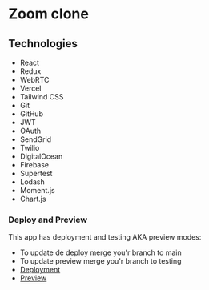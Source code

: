 # Zoom clone

## Technologies
- React
- Redux
- WebRTC
- Vercel
- Tailwind CSS
- Git
- GitHub
- JWT
- OAuth
- SendGrid
- Twilio
- DigitalOcean
- Firebase
- Supertest
- Lodash
- Moment.js
- Chart.js


### Deploy and Preview

This app has deployment and testing AKA preview modes:
- To update de deploy merge you'r branch to main
- To update preview merge you'r branch to testing
- [Deployment](https://https://vercel.com/tal0311s-projects/zoom-coding-academy/9n5c1KQCsiVS11MAHuLkmdUnqRVc)
- [Preview](https://zoom-coding-academy-git-testing-tal0311s-projects.vercel.app)

